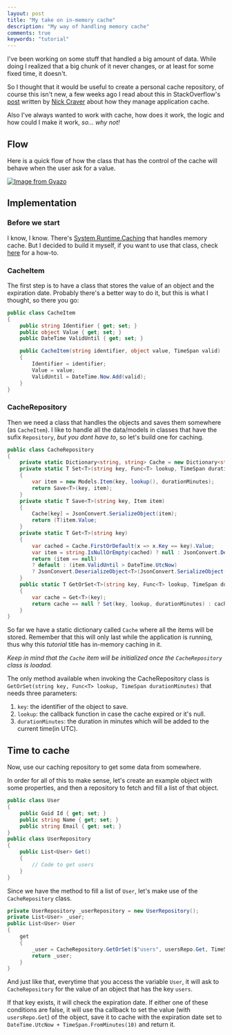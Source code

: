 ```yaml
---
layout: post
title: "My take on in-memory cache"
description: "My way of handling memory cache"
comments: true
keywords: "tutorial"
---
```


I've been working on some stuff that handled a big amount of data. While doing I realized that a big chunk of it never changes, or at least for some fixed time, it doesn't.

So I thought that it would be useful to create a personal cache repository, of course this isn't new, a few weeks ago I read about this in StackOverflow's [post](https://nickcraver.com/blog/2019/08/06/stack-overflow-how-we-do-app-caching/#in-memory--redis-cache) written by [Nick Craver](https://nickcraver.com/) about how they manage application cache.

Also I've always wanted to work with cache, how does it work, the logic and how could I make it work, *so... why not!*

## Flow

Here is a quick flow of how the class that has the control of the cache will behave when the user ask for a value.

[![Image from Gyazo](https://i.gyazo.com/830d5a91089c3344c8b406c66ea547b8.png)](https://gyazo.com/830d5a91089c3344c8b406c66ea547b8)

## Implementation

### Before we start

I know, I know. There's [System.Runtime.Caching](https://docs.microsoft.com/en-us/dotnet/api/system.runtime.caching.memorycache?view=netframework-4.8) that handles memory cache. But I decided to build it myself, if you want to use that class, check [here](https://stackoverflow.com/search?q=System.Runtime.Caching) for a how-to.

### CacheItem

The first step is to have a class that stores the value of an object and the expiration date. Probably there's a better way to do it, but this is what I thought, so there you go:

```csharp
public class CacheItem
{
    public string Identifier { get; set; }
    public object Value { get; set; }
    public DateTime ValidUntil { get; set; }

    public CacheItem(string identifier, object value, TimeSpan valid)
    {
        Identifier = identifier;
        Value = value;
        ValidUntil = DateTime.Now.Add(valid);
    }
}
```

### CacheRepository

Then we need a class that handles the objects and saves them somewhere (as `CacheItem`). I like to handle all the data/models in classes that have the sufix `Repository`, *but you dont have to*, so let's build one for caching.

```csharp
public class CacheRepository
{
    private static Dictionary<string, string> Cache = new Dictionary<string, string>();
    private static T Set<T>(string key, Func<T> lookup, TimeSpan durationMinutes)
    {
        var item = new Models.Item(key, lookup(), durationMinutes);
        return Save<T>(key, item);
    }
    private static T Save<T>(string key, Item item)
    {
        Cache[key] = JsonConvert.SerializeObject(item);
        return (T)item.Value;
    }
    private static T Get<T>(string key)
    {
        var cached = Cache.FirstOrDefault(x => x.Key == key).Value;
        var item = string.IsNullOrEmpty(cached) ? null : JsonConvert.DeserializeObject<Item>(cached);
        return (item == null) 
        ? default : (item.ValidUntil > DateTime.UtcNow) 
        ? JsonConvert.DeserializeObject<T>(JsonConvert.SerializeObject(item.Value)) : default;
    }
    public static T GetOrSet<T>(string key, Func<T> lookup, TimeSpan durationMinutes)
    {
        var cache = Get<T>(key);
        return cache == null ? Set(key, lookup, durationMinutes) : cache;
    }
}
```

So far we have a static dictionary called `Cache` where all the items will be stored. Remember that this will only last while the application is running, thus why this *tutorial* title has in-memory caching in it.

*Keep in mind that the `Cache` item will be initialized once the `CacheRepository` class is loadad.*

The only method available when invoking the CacheRepository class is `GetOrSet(string key, Func<T> lookup, TimeSpan durationMinutes)` that needs three parameters:

1. `key`: the identifier of the object to save.
2. `lookup`: the callback function in case the cache expired or it's null.
3. `durationMinutes`: the duration in minutes which will be added to the current time(in UTC).

## Time to cache

Now, use our caching repository to get some data from somewhere. 

In order for all of this to make sense, let's create an example object with some properties, and then a repository to fetch and fill a list of that object.

```csharp
public class User 
{
    public Guid Id { get; set; }
    public string Name { get; set; }
    public string Email { get; set; }
}
public class UserRepository 
{
    public List<User> Get()
    {
        // Code to get users
    }
}
```

Since we have the method to fill a list of `User`, let's make use of the `CacheRepository` class.

```csharp
private UserRepository _userRepository = new UserRepository();
private List<User> _user;
public List<User> User
{
    get
    {
        _user = CacheRepository.GetOrSet($"users", usersRepo.Get, TimeSpan.FromMinutes(10));
        return _user;
    }
}
```

And just like that, everytime that you access the variable `User`, it will ask to `CacheRepository` for the value of an object that has the key `users`.

If that key exists, it will check the expiration date. If either one of these conditions are false, it will use tha callback to set the value (with `usersRepo.Get`) of the object, save it to cache with the expiration date set to `DateTime.UtcNow + TimeSpan.FromMinutes(10)` and return it.

